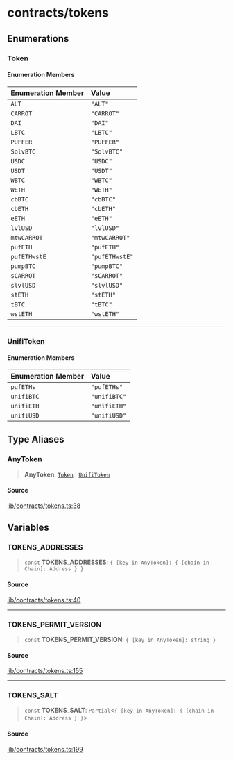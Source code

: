 # contracts/tokens

## Enumerations

### Token

#### Enumeration Members

| Enumeration Member | Value |
| :------ | :------ |
| `ALT` | `"ALT"` |
| `CARROT` | `"CARROT"` |
| `DAI` | `"DAI"` |
| `LBTC` | `"LBTC"` |
| `PUFFER` | `"PUFFER"` |
| `SolvBTC` | `"SolvBTC"` |
| `USDC` | `"USDC"` |
| `USDT` | `"USDT"` |
| `WBTC` | `"WBTC"` |
| `WETH` | `"WETH"` |
| `cbBTC` | `"cbBTC"` |
| `cbETH` | `"cbETH"` |
| `eETH` | `"eETH"` |
| `lvlUSD` | `"lvlUSD"` |
| `mtwCARROT` | `"mtwCARROT"` |
| `pufETH` | `"pufETH"` |
| `pufETHwstE` | `"pufETHwstE"` |
| `pumpBTC` | `"pumpBTC"` |
| `sCARROT` | `"sCARROT"` |
| `slvlUSD` | `"slvlUSD"` |
| `stETH` | `"stETH"` |
| `tBTC` | `"tBTC"` |
| `wstETH` | `"wstETH"` |

***

### UnifiToken

#### Enumeration Members

| Enumeration Member | Value |
| :------ | :------ |
| `pufETHs` | `"pufETHs"` |
| `unifiBTC` | `"unifiBTC"` |
| `unifiETH` | `"unifiETH"` |
| `unifiUSD` | `"unifiUSD"` |

## Type Aliases

### AnyToken

> **AnyToken**: [`Token`](tokens.md#token) \| [`UnifiToken`](tokens.md#unifitoken)

#### Source

[lib/contracts/tokens.ts:38](https://github.com/PufferFinance/puffer-sdk/blob/ea4e095894ae8bcf290447f3cee88afef03caaae/lib/contracts/tokens.ts#L38)

## Variables

### TOKENS\_ADDRESSES

> `const` **TOKENS\_ADDRESSES**: `{ [key in AnyToken]: { [chain in Chain]: Address } }`

#### Source

[lib/contracts/tokens.ts:40](https://github.com/PufferFinance/puffer-sdk/blob/ea4e095894ae8bcf290447f3cee88afef03caaae/lib/contracts/tokens.ts#L40)

***

### TOKENS\_PERMIT\_VERSION

> `const` **TOKENS\_PERMIT\_VERSION**: `{ [key in AnyToken]: string }`

#### Source

[lib/contracts/tokens.ts:155](https://github.com/PufferFinance/puffer-sdk/blob/ea4e095894ae8bcf290447f3cee88afef03caaae/lib/contracts/tokens.ts#L155)

***

### TOKENS\_SALT

> `const` **TOKENS\_SALT**: `Partial`\<`{ [key in AnyToken]: { [chain in Chain]: Address } }`\>

#### Source

[lib/contracts/tokens.ts:199](https://github.com/PufferFinance/puffer-sdk/blob/ea4e095894ae8bcf290447f3cee88afef03caaae/lib/contracts/tokens.ts#L199)
